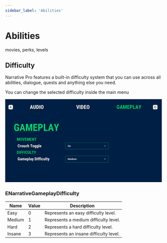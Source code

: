 ```yaml
---
sidebar_label: 'Abilities'
---
```


# Abilities

movies, perks, levels

## Difficulty

Narrative Pro features a built-in difficulty system that you can use across all abilities, dialogue, quests and anything else you need.

You can change the selected difficulty inside the main menu

![abilities-difficulty.png](/img/abilities/abilities-difficulty.png)

### ENarrativeGameplayDifficulty

| Name   | Value | Description                            |
|--------|-------|----------------------------------------|
| Easy   | 0     | Represents an easy difficulty level.   |
| Medium | 1     | Represents a medium difficulty level.  |
| Hard   | 2     | Represents a hard difficulty level.    |
| Insane | 3     | Represents an insane difficulty level. |
